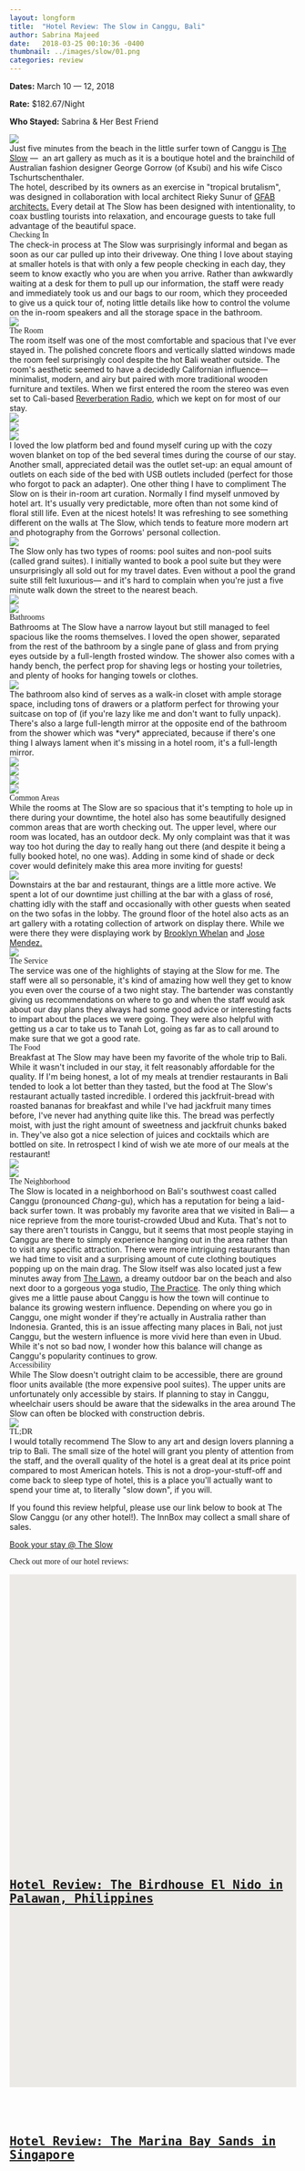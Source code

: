 ```yaml
---
layout: longform
title:  "Hotel Review: The Slow in Canggu, Bali"
author: Sabrina Majeed
date:   2018-03-25 00:10:36 -0400
thumbnail: ../images/slow/01.png
categories: review
---
```


<div style="max-width: 650px; margin: auto;">
<p class="f7 di mr4"><b>Dates:</b> March 10 — 12, 2018</p>
<p class="f7 di mr4"><b>Rate:</b> $182.67/Night</p>
<p class="f7 di"><b>Who Stayed:</b> Sabrina & Her Best Friend</p>
</div>

<img class="mt4-ns mt3 mb4-ns mb3" src="/images/slow/01.png">

<p class="pb4 f4" style="max-width: 650px; margin: auto;">
Just five minutes from the beach in the little surfer town of Canggu is <a href="https://www.agoda.com/partners/partnersearch.aspx?cid=1801609&pcs=1&hid=1515695" target="new">The Slow</a> —  an art gallery as much as it is a boutique hotel and the brainchild of Australian fashion designer George Gorrow (of Ksubi) and his wife Cisco Tschurtschenthaler.</p>

<p class="pb3 pb4-ns" style="max-width: 650px; margin: auto;">
The hotel, described by its owners as an exercise in "tropical brutalism", was designed in collaboration with local architect Rieky Sunur of <a href="http://gfabarchitects.com/" target="new">GFAB architects.</a> Every detail at The Slow has been designed with intentionality, to coax bustling tourists into relaxation, and encourage guests to take full advantage of the beautiful space.</p>

<p id="anchor" class="f3 pb2" style="max-width: 650px; margin: auto; font-family: 'Gilroy-ExtraBold';">Checking In</p>

<p class="pb4-ns pb3" style="max-width: 650px; margin: auto;">
The check-in process at The Slow was surprisingly informal and began as soon as our car pulled up into their driveway. One thing I love about staying at smaller hotels is that with only a few people checking in each day, they seem to know exactly who you are when you arrive. Rather than awkwardly waiting at a desk for them to pull up our information, the staff were ready and immediately took us and our bags to our room, which they proceeded to give us a quick tour of, noting little details like how to control the volume on the in-room speakers and all the storage space in the bathroom.</p>

<div class="fl w-100 mb3 mb4-ns">
<img src="../images/slow/02.png">
</div>

<p class="f3 pb2" style="max-width: 650px; margin: auto; font-family: 'Gilroy-ExtraBold';">The Room</p>

<p class="pb4-ns pb3" style="max-width: 650px; margin: auto;">
The room itself was one of the most comfortable and spacious that I've ever stayed in. The polished concrete floors and vertically slatted windows made the room feel surprisingly cool despite the hot Bali weather outside. The room's aesthetic seemed to have a decidedly Californian influence— minimalist, modern, and airy but paired with more traditional wooden furniture and textiles. When we first entered the room the stereo was even set to Cali-based <a href="http://reverberationradio.com/" target="new">Reverberation Radio</a>, which we kept on for most of our stay.</p>

<div class="fl w-100 mb1 mb2-ns">
<img src="../images/slow/03.png">
</div>
<div class="fl w-100 w-50-ns pr1-ns mb1 mb0-ns">
<img src="../images/slow/01.png">
</div>
<div class="fl w-100 w-50-ns pl1-ns mb3 mb4-ns">
<img src="../images/slow/04.png">
</div>

<p class="pb4-ns pb3" style="max-width: 650px; margin: auto;">
I loved the low platform bed and found myself curing up with the cozy woven blanket on top of the bed several times during the course of our stay. Another small, appreciated detail was the outlet set-up: an equal amount of outlets on each side of the bed with USB outlets included (perfect for those who forgot to pack an adapter). One other thing I have to compliment The Slow on is their in-room art curation. Normally I find myself unmoved by hotel art. It's usually very predictable, more often than not some kind of floral still life. Even at the nicest hotels! It was refreshing to see something different on the walls at The Slow, which tends to feature more modern art and photography from the Gorrows' personal collection.</p>

<div class="fl w-100 mb3 mb4-ns">
<img src="../images/slow/05.png">
</div>

<p class="pb4-ns pb3" style="max-width: 650px; margin: auto;">
The Slow only has two types of rooms: pool suites and non-pool suits (called grand suites). I initially wanted to book a pool suite but they were unsurprisingly all sold out for my travel dates. Even without a pool the grand suite still felt luxurious— and it's hard to complain when you're just a five minute walk down the street to the nearest beach.</p>

<div class="fl w-100 w-50-ns pr1-ns mb1 mb0-ns">
<img src="../images/slow/06.png">
</div>
<div class="fl w-100 w-50-ns pl1-ns mb3 mb4-ns">
<img src="../images/slow/07.png">
</div>

<p class="f3 pb2" style="max-width: 650px; margin: auto; font-family: 'Gilroy-ExtraBold';"> Bathrooms</p>

<p class="pb4-ns pb3" style="max-width: 650px; margin: auto;">Bathrooms at The Slow have a narrow layout but still managed to feel spacious like the rooms themselves. I loved the open shower, separated from the rest of the bathroom by a single pane of glass and from prying eyes outside by a full-length frosted window. The shower also comes with a handy bench, the perfect prop for shaving legs or hosting your toiletries, and plenty of hooks for hanging towels or clothes.</p>

<div class="fn center mb3 mb4-ns tc" style="max-width: 650px">
<img src="../images/slow/08.png">
</div>

<p class="pb4-ns pb3" style="max-width: 650px; margin: auto;">
The bathroom also kind of serves as a walk-in closet with ample storage space, including tons of drawers or a platform perfect for throwing your suitcase on top of (if you're lazy like me and don't want to fully unpack). There's also a large full-length mirror at the opposite end of the bathroom from the shower which was *very* appreciated, because if there's one thing I always lament when it's missing in a hotel room, it's a full-length mirror.</p>

<div class="fl w-100 w-50-ns pr1-ns mb1 mb0-ns">
<img src="../images/slow/12.png">
</div>
<div class="fl w-100 w-50-ns pl1-ns mb2">
<img src="../images/slow/09.png">
</div>
<div class="fl w-100 w-50-ns pr1-ns mb1 mb0-ns">
<img src="../images/slow/10.png">
</div>
<div class="fl w-100 w-50-ns pl1-ns mb3 mb4-ns">
<img src="../images/slow/11.png">
</div>

<p class="f3 pb2" style="max-width: 650px; margin: auto; font-family: 'Gilroy-ExtraBold';">Common Areas</p>

<p class="pb3 pb4-ns" style="max-width: 650px; margin: auto;">While the rooms at The Slow are so spacious that it's tempting to hole up in there during your downtime, the hotel also has some beautifully designed common areas that are worth checking out. The upper level, where our room was located, has an outdoor deck. My only complaint was that it was way too hot during the day to really hang out there (and despite it being a fully booked hotel, no one was). Adding in some kind of shade or deck cover would definitely make this area more inviting for guests!
</p>

<div class="fl w-100 mb3 mb4-ns">
<img src="../images/slow/13.png">
</div>

<p class="pb4-ns pb3" style="max-width: 650px; margin: auto;">Downstairs at the bar and restaurant, things are a little more active. We spent a lot of our downtime just chilling at the bar with a glass of rosé, chatting idly with the staff and occasionally with other guests when seated on the two sofas in the lobby. The ground floor of the hotel also acts as an art gallery with a rotating collection of artwork on display there. While we were there they were displaying work by <a href="http://www.brooklynwhelan.com/" target="new">Brooklyn Whelan</a> and <a href="https://www.josemiguelmendez.com/" target="new">Jose Mendez.</a></p>

<div class="fl w-100 mb3 mb4-ns">
<img src="../images/slow/14.png">
</div>

<p class="f3 pb2" style="max-width: 650px; margin: auto; font-family: 'Gilroy-ExtraBold';">The Service</p>

<p class="pb4-ns pb3" style="max-width: 650px; margin: auto;">The service was one of the highlights of staying at the Slow for me. The staff were all so personable, it's kind of amazing how well they get to know you even over the course of a two night stay. The bartender was constantly giving us recommendations on where to go and when the staff would ask about our day plans they always had some good advice or interesting facts to impart about the places we were going. They were also helpful with getting us a car to take us to Tanah Lot, going as far as to call around to make sure that we got a good rate.</p>

<p class="f3 pb2" style="max-width: 650px; margin: auto; font-family: 'Gilroy-ExtraBold';">The Food</p>

<p class="pb4-ns pb3" style="max-width: 650px; margin: auto;">Breakfast at The Slow may have been my favorite of the whole trip to Bali. While it wasn't included in our stay, it felt reasonably affordable for the quality. If I'm being honest, a lot of my meals at trendier restaurants in Bali tended to look a lot better than they tasted, but the food at The Slow's restaurant actually tasted incredible. I ordered this jackfruit-bread with roasted bananas for breakfast and while I've had jackfruit many times before, I've never had anything quite like this. The bread was perfectly moist, with just the right amount of sweetness and jackfruit chunks baked in. They've also got a nice selection of juices and cocktails which are bottled on site. In retrospect I kind of wish we ate more of our meals at the restaurant!</p>

<div class="fl w-100 w-50-ns pr1-ns mb1 mb0-ns">
<img src="../images/slow/16.png">
</div>
<div class="fl w-100 w-50-ns pl1-ns mb3 mb4-ns">
<img src="../images/slow/17.png">
</div>

<p class="f3 pb2" style="max-width: 650px; margin: auto; font-family: 'Gilroy-ExtraBold';">The Neighborhood</p>

<p class="pb3 pb4-ns" style="max-width: 650px; margin: auto;">
The Slow is located in a neighborhood on Bali's southwest coast called Canggu (pronounced <i>Chang</i>-gu), which has a reputation for being a laid-back surfer town. It was probably my favorite area that we visited in Bali— a nice reprieve from the more tourist-crowded Ubud and Kuta. That's not to say there aren't tourists in Canggu, but it seems that most people staying in Canggu are there to simply experience hanging out in the area rather than to visit any specific attraction. There were more intriguing restaurants than we had time to visit and a surprising amount of cute clothing boutiques popping up on the main drag. The Slow itself was also located just a few minutes away from <a href="https://foursquare.com/v/the-lawn/56640fb1498e318179a472e4" target="new">The Lawn</a>, a dreamy outdoor bar on the beach and also next door to a gorgeous yoga studio, <a href="https://www.thepracticebali.com/" target="new">The Practice</a>. The only thing which gives me a little pause about Canggu is how the town will continue to balance its growing western influence. Depending on where you go in Canggu, one might wonder if they're actually in Australia rather than Indonesia. Granted, this is an issue affecting many places in Bali, not just Canggu, but the western influence is more vivid here than even in Ubud. While it's not so bad now, I wonder how this balance will change as Canggu's popularity continues to grow.
</p>

<p class="f3 pb2" style="max-width: 650px; margin: auto; font-family: 'Gilroy-ExtraBold';">Accessibility</p>

<p class="pb4" style="max-width: 650px; margin: auto;">
While The Slow doesn't outright claim to be accessible, there are ground floor units available (the more expensive pool suites). The upper units are unfortunately only accessible by stairs. If planning to stay in Canggu, wheelchair users should be aware that the sidewalks in the area around The Slow can often be blocked with construction debris.</p>

<div class="fl w-100 mb3 mb4-ns">
<img src="../images/slow/15.png">
</div>

<p class="f3 pb2" style="max-width: 650px; margin: auto; font-family: 'Gilroy-ExtraBold';">TL;DR</p>

<p class="pb4" style="max-width: 650px; margin: auto;">
I would totally recommend The Slow to any art and design lovers planning a trip to Bali. The small size of the hotel will grant you plenty of attention from the staff, and the overall quality of the hotel is a great deal at its price point compared to most American hotels. This is not a drop-your-stuff-off and come back to sleep type of hotel, this is a place you'll actually want to spend your time at, to literally "slow down", if you will. </p>

<div class="tc tl-ns" style="max-width: 650px; margin: auto;">
<p class="lh-copy">If you found this review helpful, please use our link below to book at The Slow Canggu (or any other hotel!). The InnBox may collect a small share of sales.</p>
<a target="_blank" class="f5 link ba bw1 ph3 pv2 mb2 dib orange" href="https://www.agoda.com/partners/partnersearch.aspx?cid=1801609&pcs=1&hid=1515695">Book your stay @ The Slow</a>
</div>

<p class="tc f3 pt5 pb3 lh-title" style="font-family: 'Gilroy-ExtraBold'">Check out more of our hotel reviews:</p>

<div class="fl w-100 w-50-ns pr2-ns mb4">
  <a href="http://theinnbox.co/birdhouse-el-nido-review/"><div class="relative" style="height: 450px; background-color:#ECEAE7;">
    <div class="bg-center cover" style="background-image: url('../images/birdhouse/1.png'); padding-bottom:100%; width:100%;"></div>
    <div class="absolute bottom-2 bg-white pv3 ph4 mh4">
      <h2 style="font-family: 'Inconsolata', monospace;" class="mb1">
      <a class="f5 lh-title post-link" href="http://theinnbox.co/birdhouse-el-nido-review/">Hotel Review: The Birdhouse El Nido in Palawan, Philippines</a>
      </h2>
    </div>
  </div>
</a>
</div>

<div class="fl w-100 w-50-ns pl2-ns mb1 mb0-ns">
  <a href="http://theinnbox.co/marina-bay-sands-singapore-review/"><div class="relative" style="height: 450px; background-color:#ECEAE7;">
    <div class="bg-center cover" style="background-image: url('../images/mbs/17.png'); padding-bottom:100%; width:100%;"></div>
    <div class="absolute bottom-2 bg-white pv3 ph4 mh4">
      <h2 style="font-family: 'Inconsolata', monospace;" class="mb1">
      <a class="f5 lh-title post-link" href="http://theinnbox.co/marina-bay-sands-singapore-review/">Hotel Review: The Marina Bay Sands in Singapore</a>
      </h2>
    </div>
  </div>
</a>
</div>
